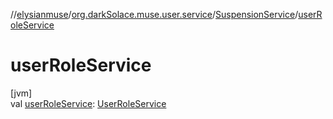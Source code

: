 //[elysianmuse](../../../index.md)/[org.darkSolace.muse.user.service](../index.md)/[SuspensionService](index.md)/[userRoleService](user-role-service.md)

# userRoleService

[jvm]\
val [userRoleService](user-role-service.md): [UserRoleService](../-user-role-service/index.md)
